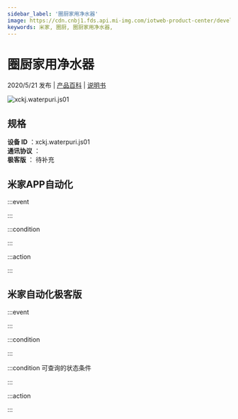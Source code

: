 ```yaml
---
sidebar_label: '圈厨家用净水器'
image: https://cdn.cnbj1.fds.api.mi-img.com/iotweb-product-center/developer_15722359166026Guq956h.png?GalaxyAccessKeyId=AKVGLQWBOVIRQ3XLEW&Expires=9223372036854775807&Signature=3hk7NMfMIPTv73wam0XsvcGL64c=
keywords: 米家, 圈厨, 圈厨家用净水器, 
---
```

# 圈厨家用净水器

2020/5/21 发布 | [产品百科](https://home.mi.com/webapp/content/baike/product/index.html?model=xckj.waterpuri.js01/) | [说明书](https://home.mi.com/views/introduction.html?model=xckj.waterpuri.js01&region=cn)

![xckj.waterpuri.js01](https://cdn.cnbj1.fds.api.mi-img.com/iotweb-product-center/developer_15722359166026Guq956h.png?GalaxyAccessKeyId=AKVGLQWBOVIRQ3XLEW&Expires=9223372036854775807&Signature=3hk7NMfMIPTv73wam0XsvcGL64c=)

## 规格  
> 
**设备 ID** ：xckj.waterpuri.js01  
**通讯协议** ：  
**极客版**  ： 待补充 


## 米家APP自动化  

:::event  

:::

:::condition  

:::

:::action   

:::

## 米家自动化极客版  

:::event  

:::

:::condition  

:::

:::condition 可查询的状态条件  

:::

:::action  

:::

        
